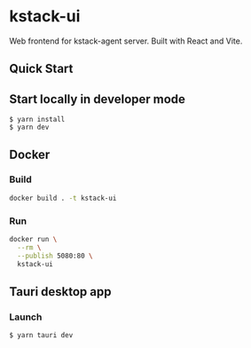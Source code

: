 # kstack-ui

Web frontend for kstack-agent server. Built with React and Vite.

## Quick Start

    


## Start locally in developer mode

    $ yarn install
    $ yarn dev


## Docker

### Build

```bash
docker build . -t kstack-ui
```


### Run

```bash
docker run \
  --rm \
  --publish 5080:80 \
  kstack-ui
```


## Tauri desktop app

### Launch

    $ yarn tauri dev

